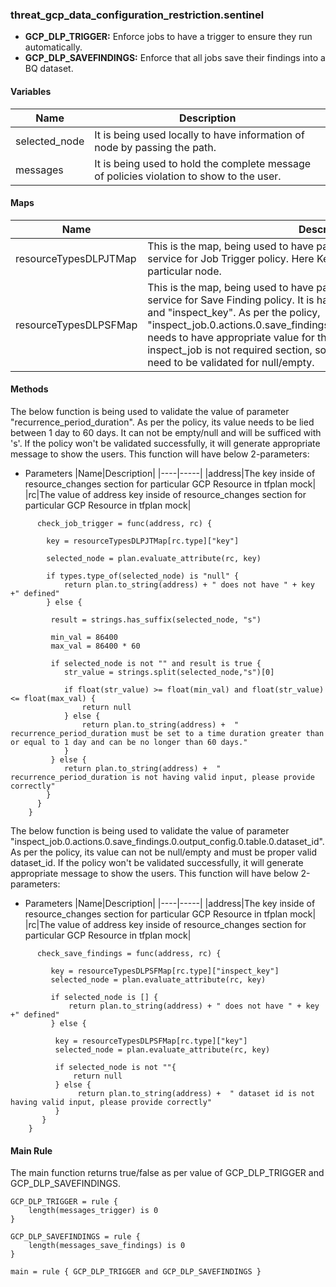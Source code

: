### threat_gcp_data_configuration_restriction.sentinel
* **GCP_DLP_TRIGGER:** Enforce jobs to have a trigger to ensure they run automatically.
* **GCP_DLP_SAVEFINDINGS:** Enforce that all jobs save their findings into a BQ dataset.

#### Variables 
|Name|Description|
|----|-----|
|selected_node|It is being used locally to have information of node by passing the path.|
|messages|It is being used to hold the complete message of policies violation to show to the user.|

#### Maps
|Name|Description|
|----|-----|
|resourceTypesDLPJTMap|This is the map, being used to have path of node for the respective gcp service for Job  Trigger policy. Here Key is having complete path of particular node.|
|resourceTypesDLPSFMap|This is the map, being used to have path of nodes for the respective gcp service for Save Finding policy. It is having two enteries with two keys "key" and "inspect_key". As per the policy, "inspect_job.0.actions.0.save_findings.0.output_config.0.table.0.dataset_id" needs to have appropriate value for the dataset_id. As per terraform, inspect_job is not required section, so "inspect_job" & "dataset_id" both need to be validated for null/empty.|

#### Methods
The below function is being used to validate the value of parameter "recurrence_period_duration". As per the policy, its value needs to be lied between 1 day to 60 days. It can not be empty/null and will be sufficed with 's'. If the policy won't be validated successfully, it will generate appropriate message to show the users. This function will have below 2-parameters:

* Parameters
  |Name|Description|
  |----|-----|
  |address|The key inside of resource_changes section for particular GCP Resource in tfplan mock|
  |rc|The value of address key inside of resource_changes section for particular GCP Resource in tfplan mock|
      
```
      check_job_trigger = func(address, rc) {

	    key = resourceTypesDLPJTMap[rc.type]["key"]
	
	    selected_node = plan.evaluate_attribute(rc, key)
	
	    if types.type_of(selected_node) is "null" {
		    return plan.to_string(address) + " does not have " + key +" defined"
	    } else {
		
		 result = strings.has_suffix(selected_node, "s")

		 min_val = 86400
		 max_val = 86400 * 60
		
		 if selected_node is not "" and result is true {
		   	str_value = strings.split(selected_node,"s")[0]
			
			if float(str_value) >= float(min_val) and float(str_value) <= float(max_val) {
				return null 
			} else {
				return plan.to_string(address) +  " recurrence_period_duration must be set to a time duration greater than or equal to 1 day and can be no longer than 60 days."							
			}
		 } else {
			return plan.to_string(address) +  " recurrence_period_duration is not having valid input, please provide correctly"				
		}
	  }
    }

```

The below function is being used to validate the value of parameter "inspect_job.0.actions.0.save_findings.0.output_config.0.table.0.dataset_id". As per the policy, its value can not be null/empty and must be proper valid dataset_id. If the policy won't be validated successfully, it will generate appropriate message to show the users. This function will have below 2-parameters:

* Parameters
  |Name|Description|
  |----|-----|
  |address|The key inside of resource_changes section for particular GCP Resource in tfplan mock|
  |rc|The value of address key inside of resource_changes section for particular GCP Resource in tfplan mock|

```
      check_save_findings = func(address, rc) {

	     key = resourceTypesDLPSFMap[rc.type]["inspect_key"]
	     selected_node = plan.evaluate_attribute(rc, key)
	
	     if selected_node is [] {
		     return plan.to_string(address) + " does not have " + key +" defined"
	     } else {

		  key = resourceTypesDLPSFMap[rc.type]["key"]
		  selected_node = plan.evaluate_attribute(rc, key)
		
		  if selected_node is not ""{
			  return null
		  } else {
			   return plan.to_string(address) +  " dataset id is not having valid input, please provide correctly"			
		  }
	   }
    }
```

#### Main Rule
The main function returns true/false as per value of GCP_DLP_TRIGGER and GCP_DLP_SAVEFINDINGS.
```
GCP_DLP_TRIGGER = rule {
 	length(messages_trigger) is 0 
}

GCP_DLP_SAVEFINDINGS = rule {
 	length(messages_save_findings) is 0 
}

main = rule { GCP_DLP_TRIGGER and GCP_DLP_SAVEFINDINGS }
```